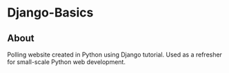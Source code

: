 # Django-Basics

## About

Polling website created in Python using Django tutorial. Used as a refresher for small-scale Python web development.
